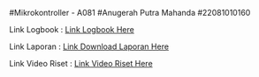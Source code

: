 #Mikrokontroller - A081
#Anugerah Putra Mahanda
#22081010160


Link Logbook       : 
[Link Logbook Here](https://drive.google.com/file/d/1u6KvOjNUJ3HUO9Pf0BawH43QbF3LNvBk/view?usp=sharing)


Link Laporan       :
[Link Download Laporan Here](https://drive.google.com/file/d/1O8NcHJdGws6DgQTd4kIszK4xIAOQqO4R/view?usp=sharing)


Link Video Riset   :
[Link Video Riset Here](https://drive.google.com/drive/folders/1cTniu8OU_AGBtSiNkTgGJ08E_jjshLaD?usp=sharing)
